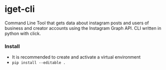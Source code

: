# iget-cli
Command Line Tool that gets data about instagram posts and users of business and creator accounts using the Instagram Graph API. CLI written in python with click.

### Install
- It is recommended to create and activate a virtual environment
- `pip install --editable .`
